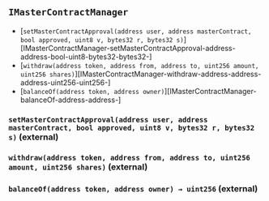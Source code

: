 ## <span id="IMasterContractManager"></span> `IMasterContractManager`



- [`setMasterContractApproval(address user, address masterContract, bool approved, uint8 v, bytes32 r, bytes32 s)`][IMasterContractManager-setMasterContractApproval-address-address-bool-uint8-bytes32-bytes32-]
- [`withdraw(address token, address from, address to, uint256 amount, uint256 shares)`][IMasterContractManager-withdraw-address-address-address-uint256-uint256-]
- [`balanceOf(address token, address owner)`][IMasterContractManager-balanceOf-address-address-]
### <span id="IMasterContractManager-setMasterContractApproval-address-address-bool-uint8-bytes32-bytes32-"></span> `setMasterContractApproval(address user, address masterContract, bool approved, uint8 v, bytes32 r, bytes32 s)` (external)



### <span id="IMasterContractManager-withdraw-address-address-address-uint256-uint256-"></span> `withdraw(address token, address from, address to, uint256 amount, uint256 shares)` (external)



### <span id="IMasterContractManager-balanceOf-address-address-"></span> `balanceOf(address token, address owner) → uint256` (external)



